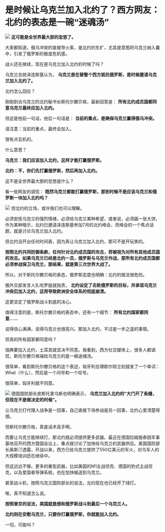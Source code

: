 # 是时候让乌克兰加入北约了？西方网友：北约的表态是一碗“迷魂汤”

![](https://inews.gtimg.com/news_bt/Oq1YRBN4W3gUQQIEHwtCmQOdk9BWnpfmpKJ_C9xiXYPL0AA/1000)
**这可能是全世界最大胆的忽悠了。**

大家都知道，俄乌冲突的直接导火索，是北约的东扩，尤其是意图将乌克兰纳入囊中，引发了俄罗斯的极度危机感。

战火还在继续，现在是乌克兰加入北约的时候了吗？

乌克兰总统泽连斯基认为， **乌克兰是在替整个西方抵抗俄罗斯，是时候邀请乌克兰加入北约了。**

北约怎么回应？

刚刚到访乌克兰的北约秘书长斯托尔滕贝格，最新回答是： **所有北约成员国都同意乌克兰最终应加入北约。**

但这是他前一句话，他后一句话是： **当前的重点，是确保乌克兰赢得俄乌冲突。**

请注意：当前的重点，最终会加入。

很有点玄机的。

什么意思？

**乌克兰：我们应该加入北约，这样才能打赢俄罗斯。**

**北约：不，你们先打赢俄罗斯，然后再加入北约。**

这不是全世界最大胆的忽悠是什么？

看一些网友的调侃： **既然乌克兰都能打赢俄罗斯，那到时候不是应该乌克兰和俄罗斯一块加入北约吗？**

![](https://inews.gtimg.com/news_bt/Omd6naUMhwBJfgc_DyB4l_Qz0RA306FbRePED856axJb0AA/1000)
但北约的立场，或许我们也可以理解。

必须安抚乌克兰的强烈情绪，必须给乌克兰某种希望，或者说，必须画一张大饼。作为某种暗示，北约已邀请泽连斯基参加7月的北约峰会，而峰会的一个焦点话题，就是讨论乌克兰加入北约。

但北约没开出任何时间表，因为真让乌克兰加入北约，那可不是开玩笑的。

**按照北约共同防御条款，任何针对北约成员国的攻击，将被视为对所有其他成员国的攻击。如果乌克兰已经是北约一员，俄罗斯与乌克兰作战，那所有北约成员国都必须参战保卫乌克兰，那结果，就是第三次世界大战了。**

所以，对于斯托尔滕贝格的表态，俄罗斯态度也明确：北约的做法很危险。

俄外交部发言人扎哈罗娃就指责， **北约设定了击败俄罗斯的目标，并承诺乌克兰冲突后加入北约，这将导致欧洲安全体系的彻底崩溃。**

这更坚定了俄罗斯战斗到底的决心。

值得注意的是，斯托尔滕贝格的表态中，还有一个细节： **所有北约国家都同意……**

说得信心满满，说得乌克兰也很高兴。那加入北约，不过是一步之遥的事情。

但真的所有国家都同意吗？

瑞典要加入北约，土耳其就坚决不同意。我看到，西方社交媒体上，很多人都调侃，斯托尔滕贝格端给乌克兰的是一碗迷魂汤。

很简单，看到斯托尔滕贝格的这个表述，匈牙利总理欧尔班立刻就发了一个单词：What（什么），然后是一个问号和一个叹号。

很简单，匈牙利就不同意。

![](https://inews.gtimg.com/news_bt/OoGnckOb8k_yEwfnQ0tep3FZsqb5X6FFDv4joa9iEQc8sAA/1000)
德国国防部长皮斯托里乌斯也明确表示， **乌克兰加入北约的“大门开了条缝，但现在不是做决定的时候”。**

让乌克兰打代理人战争是一回事，自己直接下场参战是另一回事，北约心里清楚得很。

但斯托尔滕贝格，真是话术高手啊。

而要让乌克兰能继续打，那北约就必须提供更多武器。最近在德国拉姆施泰因军事基地召开的西方盟国会议上，重点就讨论了加快给乌克兰的武器供应。美国国防部长奥斯汀透露，开战以来，西方已给乌克兰提供了550亿美元的军火，对乌军人的大规模培训还在继续中。

但这远远不够。更多的重型武器，比如美国的M1主战坦克、德国的豹式主战坦克，以及爱国者导弹系统，也在加快输送到乌克兰。

甚至战斗机，按照乌克兰国防部长的说法，北约现在也已经开了绿灯。

唉，真不知道怎么说。

**按照普京的说法，美国就是想和俄罗斯战斗到最后一个乌克兰人。**

**北约则在安慰乌克兰，只要你打赢俄罗斯，你就能加入北约。**

一切，可能吗？


